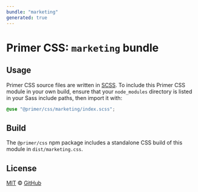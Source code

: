 ```yaml
---
bundle: "marketing"
generated: true
---
```


# Primer CSS: `marketing` bundle

## Usage

Primer CSS source files are written in [SCSS]. To include this Primer CSS module in your own build, ensure that your `node_modules` directory is listed in your Sass include paths, then import it with:

```scss
@use "@primer/css/marketing/index.scss";
```

## Build

The `@primer/css` npm package includes a standalone CSS build of this module in `dist/marketing.css`.

## License

[MIT](https://github.com/primer/css/blob/main/LICENSE) &copy; [GitHub](https://github.com/)


[scss]: https://sass-lang.com/documentation/syntax#scss
